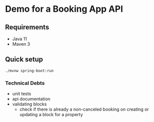 # Demo for a Booking App API

## Requirements
* Java 11
* Maven 3

## Quick setup
```shell
./mvnw spring-boot:run
```


### Technical Debts
* unit tests
* api documentation
* validating blocks
    * check if there is already a non-canceled booking on creating or updating a block for a property